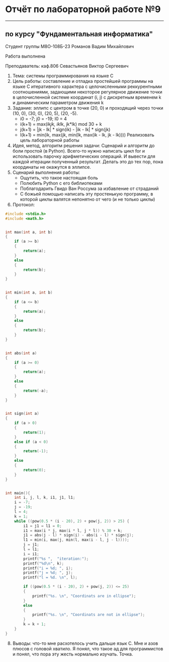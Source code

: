 # Отчёт по лабораторной работе №9

---

## по курсу "Фундаментальная информатика"


Студент группы М8О-108Б-23 Романов Вадим Михайлович

Работа выполнена

Преподаватель: каф.806 Севастьянов Виктор Сергеевич

1. Тема: системы программирования на языке С
2. Цель работы: составление и отладка простейшей программы на языке С итеративного характера с целочисленными реккурентными соотношениями, задающими некоторое регулярное движение точки в целочисленной системе координат (i, j) с дискретным временем k и динамическим параметром движения k
3. Задание: эллипс с центром в точке (20, 0) и проходящий через точки (10, 0), (30, 0), (20, 5), (20, -5).
   - i0 = -7; j0 = -19; l0 = 4
   - i(k+1) = max(ik*jk, ik*lk, jk*lk) mod 30 + k
   - j(k+1) = |jk - lk| * sign(ik) - |ik - lk| * sign(jk)
   - l(k+1) = min(ik, max(jk, min(lk, max(ik - lk, jk - lk))))
   Реализовать цель лабораторной работы 
4. Идея, метод, алгоритм решения задачи:
   Сценарий и алгоритм до боли простой (в Python). Всего-то нужно написать цикл for и использовать парочку арифметических операций. И вывести для каждой итерации полученный результат. Делать это до тех пор, пока координаты не окажутся в эллипсе.
5. Сценарий выполнения работы:
   - Ощутить, что такое настоящая боль
   - Полюбить Python с его библиотеками
   - Поблагодарить Гвидо Ван Россума за избавление от страданий
   - С божьей помощью написать эту простенькую программу, в которой циклы валятся непонятно от чего (и не только циклы)
6. Протокол:
```c
#include <stdio.h>
#include <math.h>


int max(int a, int b)
{
    if (a >= b)
    {
        return(a);
    }
    else
    {
        return(b);
    }
}


int min(int a, int b)
{
    if (a <= b)
    {
        return(a);
    }
    else
    {
        return(b);
    }
}


int abs(int a)
{
    if (a >= 0)
    {
        return(a);
    }
    else
    {
        return(-a);
    }
}


int sign(int a)
{
    if (a > 0)
    {
        return(1);
    }
    else if (a < 0)
    {
        return(-1);
    }
    else
    {
        return(0);
    }
}


int main(){
    int i, j, l, k, i1, j1, l1;
    i = -7;
    j = -19;
    l = 4;
    k = 1;
    while ((pow(0.5 * (i - 20), 2) + pow(j, 2)) > 25) {
        i1 = j1 = l1 = 0;
        i1 = max(i * j, max(i * l, j * l)) % 30 + k;
        j1 = abs(j - l) * sign(i) - abs(i - l) * sign(j);
        l1 = min(i, max(j, min(l, max(i - l, j - l))));
        j = j1;
        l = l1;
        i = i1;
        printf("%s ",  "iteration:");
        printf("%d\n", k);
        printf("i = %d; ", i);
        printf("j = %d; ", j);
        printf("l = %d. \n", l);

        if ((pow(0.5 * (i - 20), 2) + pow(j, 2)) <= 25)
        {
            printf("%s. \n", "Coordinats are in ellipse");
        }
        else
        {
            printf("%s. \n", "Coordinats are not in ellipse");
        }
        k = k + 1;
    }
}
```
8. Выводы: что-то мне расхотелось учить дальше язык C. Мне и азов плюсов с головой хватило. Я понял, что такое ад для программистов и понял, что пора эту жесть нормально изучать. Точка.